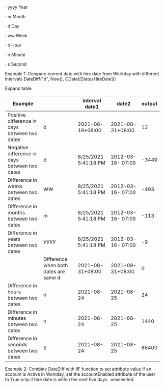 · yyyy Year

· m Month

· d Day

· ww Week

· h Hour

· n Minute

· s Second

Example 1: Compare current date with hire date from Workday with different intervals DateDiff("d", Now(), CDate([StatusHireDate]))

Expand table

| Example || interval date1  | date2 | output |
| - | - | - | - | - |
| Positive difference in days between two dates | d | 2021-08-18+08:00 | 2021-08- 31+08:00 | 13 |
| Negative difference in days between two dates | d | 8/25/2021 5:41:18 PM | 2012-03-16- 07:00 | -3449 |
| Difference in weeks between two dates | WW | 8/25/2021 5:41:18 PM | 2012-03-16- 07:00 | -493 |
| Difference in months between two dates | m | 8/25/2021 5:41:18 PM | 2012-03-16- 07:00 | -113 |
| Difference in years between two dates | УУУУ | 8/25/2021 5:41:18 PM | 2012-03-16- 07:00 | -9 |
|| Difference when both dates are same d  | 2021-08-31+08:00 | 2021-08- 31+08:00 | 0 |
| Difference in hours between two dates | h | 2021-08-24 | 2021-08-25 | 24 |
| Difference in minutes between two dates | n | 2021-08-24 | 2021-08-25 | 1440 |
| Difference in seconds between two dates | S | 2021-08-24 | 2021-08-25 | 86400 |

Example 2: Combine DateDiff with IIF function to set attribute value If an account is Active in Workday, set the accountEnabled attribute of the user to True only if hire date is within the next five days.
:unselected: